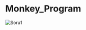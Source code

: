 # Monkey_Program

![Soru1](https://user-images.githubusercontent.com/106431802/194723223-13a7a047-584e-410a-a65e-c613a6c78917.PNG)

